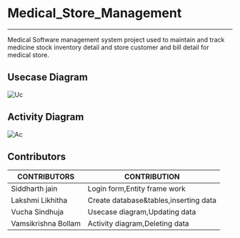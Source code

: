 # Medical_Store_Management
---
Medical Software management system project used to maintain and track medicine stock inventory detail and store customer and bill detail for medical store.

Usecase Diagram
---
![Uc](https://user-images.githubusercontent.com/93576078/140868592-0d5cafa6-0608-4be7-a62d-14f9983760a7.jpeg)


Activity Diagram
---
![Ac](https://user-images.githubusercontent.com/93576078/140868577-f6f23d69-70fc-4a52-bb7a-13050c8696e7.jpeg)


Contributors
---
| CONTRIBUTORS | CONTRIBUTION |
| ------ | -----------|
| Siddharth jain | Login form,Entity frame work |
| Lakshmi Likhitha |Create database&tables,inserting data |
| Vucha Sindhuja | Usecase diagram,Updating data |
| Vamsikrishna Bollam | Activity diagram,Deleting data |
